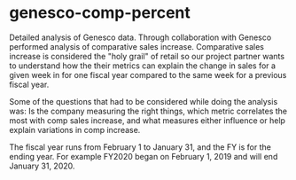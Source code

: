 # genesco-comp-percent
Detailed analysis of Genesco data. Through collaboration with Genesco performed analysis of comparative sales increase. Comparative sales increase is considered the "holy grail" of retail so our project partner wants to understand how the their metrics can explain the change in sales for a given week in for one fiscal year compared to the same week for a previous fiscal year. 

Some of the questions that had to be considered while doing the analysis was: Is the company measuring the right things, which metric correlates the most with comp sales increase, and what measures either influence or help explain variations in comp increase. 

The fiscal year runs from February 1 to January 31, and the FY is for the ending year. For example FY2020 began on February 1, 2019 and will end January 31, 2020.
